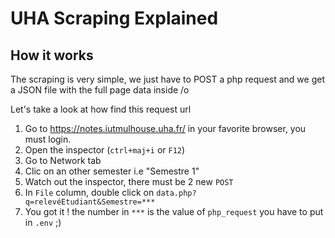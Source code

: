 # UHA Scraping Explained


## How it works
The scraping is very simple, we just have to POST a php request and we get a JSON file with the full page data inside /o

Let's take a look at how find this request url 

1. Go to https://notes.iutmulhouse.uha.fr/ in your favorite browser, you must login.
2. Open the inspector (`ctrl+maj+i` or `F12`)
3. Go to Network tab 
4. Clic on an other semester i.e "Semestre 1"
5. Watch out the inspector, there must be 2 new `POST`
6. In `File` column, double click on `data.php?q=relevéEtudiant&Semestre=***`
7. You got it ! the number in `***` is the value of `php_request` you have to put in `.env` ;)


